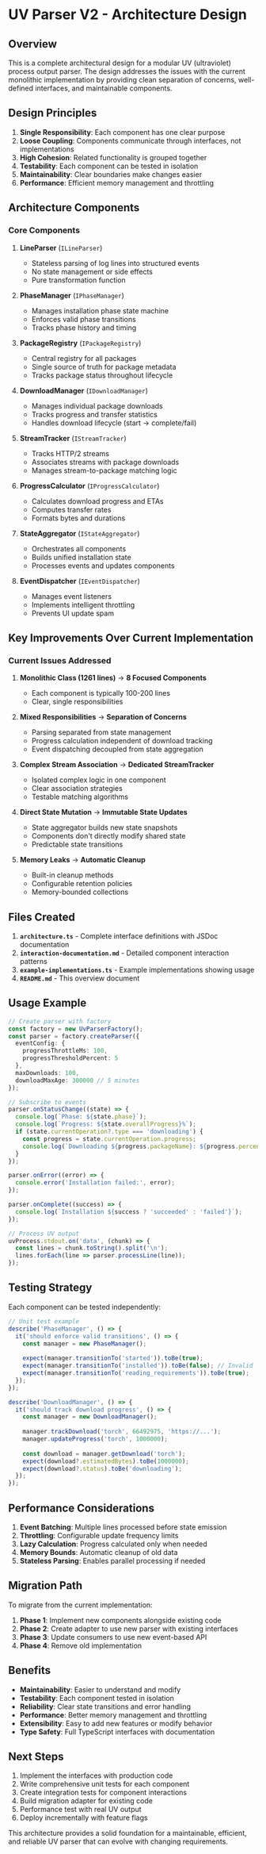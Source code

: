 # UV Parser V2 - Architecture Design

## Overview

This is a complete architectural design for a modular UV (ultraviolet) process output parser. The design addresses the issues with the current monolithic implementation by providing clean separation of concerns, well-defined interfaces, and maintainable components.

## Design Principles

1. **Single Responsibility**: Each component has one clear purpose
2. **Loose Coupling**: Components communicate through interfaces, not implementations
3. **High Cohesion**: Related functionality is grouped together
4. **Testability**: Each component can be tested in isolation
5. **Maintainability**: Clear boundaries make changes easier
6. **Performance**: Efficient memory management and throttling

## Architecture Components

### Core Components

1. **LineParser** (`ILineParser`)
   - Stateless parsing of log lines into structured events
   - No state management or side effects
   - Pure transformation function

2. **PhaseManager** (`IPhaseManager`)
   - Manages installation phase state machine
   - Enforces valid phase transitions
   - Tracks phase history and timing

3. **PackageRegistry** (`IPackageRegistry`)
   - Central registry for all packages
   - Single source of truth for package metadata
   - Tracks package status throughout lifecycle

4. **DownloadManager** (`IDownloadManager`)
   - Manages individual package downloads
   - Tracks progress and transfer statistics
   - Handles download lifecycle (start → complete/fail)

5. **StreamTracker** (`IStreamTracker`)
   - Tracks HTTP/2 streams
   - Associates streams with package downloads
   - Manages stream-to-package matching logic

6. **ProgressCalculator** (`IProgressCalculator`)
   - Calculates download progress and ETAs
   - Computes transfer rates
   - Formats bytes and durations

7. **StateAggregator** (`IStateAggregator`)
   - Orchestrates all components
   - Builds unified installation state
   - Processes events and updates components

8. **EventDispatcher** (`IEventDispatcher`)
   - Manages event listeners
   - Implements intelligent throttling
   - Prevents UI update spam

## Key Improvements Over Current Implementation

### Current Issues Addressed

1. **Monolithic Class (1261 lines)** → **8 Focused Components**
   - Each component is typically 100-200 lines
   - Clear, single responsibilities

2. **Mixed Responsibilities** → **Separation of Concerns**
   - Parsing separated from state management
   - Progress calculation independent of download tracking
   - Event dispatching decoupled from state aggregation

3. **Complex Stream Association** → **Dedicated StreamTracker**
   - Isolated complex logic in one component
   - Clear association strategies
   - Testable matching algorithms

4. **Direct State Mutation** → **Immutable State Updates**
   - State aggregator builds new state snapshots
   - Components don't directly modify shared state
   - Predictable state transitions

5. **Memory Leaks** → **Automatic Cleanup**
   - Built-in cleanup methods
   - Configurable retention policies
   - Memory-bounded collections

## Files Created

1. **`architecture.ts`** - Complete interface definitions with JSDoc documentation
2. **`interaction-documentation.md`** - Detailed component interaction patterns
3. **`example-implementations.ts`** - Example implementations showing usage
4. **`README.md`** - This overview document

## Usage Example

```typescript
// Create parser with factory
const factory = new UvParserFactory();
const parser = factory.createParser({
  eventConfig: {
    progressThrottleMs: 100,
    progressThresholdPercent: 5
  },
  maxDownloads: 100,
  downloadMaxAge: 300000 // 5 minutes
});

// Subscribe to events
parser.onStatusChange((state) => {
  console.log(`Phase: ${state.phase}`);
  console.log(`Progress: ${state.overallProgress}%`);
  if (state.currentOperation?.type === 'downloading') {
    const progress = state.currentOperation.progress;
    console.log(`Downloading ${progress.packageName}: ${progress.percentComplete}%`);
  }
});

parser.onError((error) => {
  console.error('Installation failed:', error);
});

parser.onComplete((success) => {
  console.log(`Installation ${success ? 'succeeded' : 'failed'}`);
});

// Process UV output
uvProcess.stdout.on('data', (chunk) => {
  const lines = chunk.toString().split('\n');
  lines.forEach(line => parser.processLine(line));
});
```

## Testing Strategy

Each component can be tested independently:

```typescript
// Unit test example
describe('PhaseManager', () => {
  it('should enforce valid transitions', () => {
    const manager = new PhaseManager();
    
    expect(manager.transitionTo('started')).toBe(true);
    expect(manager.transitionTo('installed')).toBe(false); // Invalid
    expect(manager.transitionTo('reading_requirements')).toBe(true);
  });
});

describe('DownloadManager', () => {
  it('should track download progress', () => {
    const manager = new DownloadManager();
    
    manager.trackDownload('torch', 66492975, 'https://...');
    manager.updateProgress('torch', 1000000);
    
    const download = manager.getDownload('torch');
    expect(download?.estimatedBytes).toBe(1000000);
    expect(download?.status).toBe('downloading');
  });
});
```

## Performance Considerations

1. **Event Batching**: Multiple lines processed before state emission
2. **Throttling**: Configurable update frequency limits
3. **Lazy Calculation**: Progress calculated only when needed
4. **Memory Bounds**: Automatic cleanup of old data
5. **Stateless Parsing**: Enables parallel processing if needed

## Migration Path

To migrate from the current implementation:

1. **Phase 1**: Implement new components alongside existing code
2. **Phase 2**: Create adapter to use new parser with existing interfaces
3. **Phase 3**: Update consumers to use new event-based API
4. **Phase 4**: Remove old implementation

## Benefits

- **Maintainability**: Easier to understand and modify
- **Testability**: Each component tested in isolation
- **Reliability**: Clear state transitions and error handling
- **Performance**: Better memory management and throttling
- **Extensibility**: Easy to add new features or modify behavior
- **Type Safety**: Full TypeScript interfaces with documentation

## Next Steps

1. Implement the interfaces with production code
2. Write comprehensive unit tests for each component
3. Create integration tests for component interactions
4. Build migration adapter for existing code
5. Performance test with real UV output
6. Deploy incrementally with feature flags

This architecture provides a solid foundation for a maintainable, efficient, and reliable UV parser that can evolve with changing requirements.